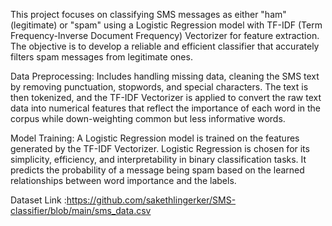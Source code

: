 This project focuses on classifying SMS messages as either "ham" (legitimate) or "spam" using a Logistic Regression model with TF-IDF (Term Frequency-Inverse Document Frequency) Vectorizer for feature extraction. The objective is to develop a reliable and efficient classifier that accurately filters spam messages from legitimate ones.

Data Preprocessing: Includes handling missing data, cleaning the SMS text by removing punctuation, stopwords, and special characters. The text is then tokenized, and the TF-IDF Vectorizer is applied to convert the raw text data into numerical features that reflect the importance of each word in the corpus while down-weighting common but less informative words.

Model Training: A Logistic Regression model is trained on the features generated by the TF-IDF Vectorizer. Logistic Regression is chosen for its simplicity, efficiency, and interpretability in binary classification tasks. It predicts the probability of a message being spam based on the learned relationships between word importance and the labels.

Dataset Link :https://github.com/sakethlingerker/SMS-classifier/blob/main/sms_data.csv

